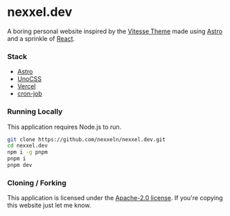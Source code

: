 # nexxel.dev

A boring personal website inspired by the [Vitesse Theme](https://github.com/antfu/vscode-theme-vitesse) made using [Astro](https://astro.build) and a sprinkle of [React](https://reactjs.org).

### Stack

- [Astro](https://astro.build)
- [UnoCSS](https://github.com/unocss/unocss)
- [Vercel](https://vercel.com)
- [cron-job](https://cron-job.org)

### Running Locally

This application requires Node.js to run.

```sh
git clone https://github.com/nexxeln/nexxel.dev.git
cd nexxel.dev
npm i -g pnpm
pnpm i
pnpm dev
```

### Cloning / Forking

This application is licensed under the [Apache-2.0 license](https://github.com/nexxeln/nexxel.dev/blob/main/LICENSE). If you're copying this website just let me know.
